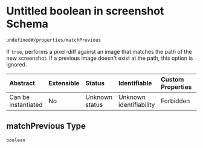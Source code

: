 # Untitled boolean in screenshot Schema

```txt
undefined#/properties/matchPrevious
```

If `true`, performs a pixel-diff against an image that matches the path of the new screenshot. If a previous image doesn't exist at the path, this option is ignored.

| Abstract            | Extensible | Status         | Identifiable            | Custom Properties | Additional Properties | Access Restrictions | Defined In                                                                       |
| :------------------ | :--------- | :------------- | :---------------------- | :---------------- | :-------------------- | :------------------ | :------------------------------------------------------------------------------- |
| Can be instantiated | No         | Unknown status | Unknown identifiability | Forbidden         | Allowed               | none                | [screenshot\_v1.schema.json\*](screenshot_v1.schema.json "open original schema") |

## matchPrevious Type

`boolean`
